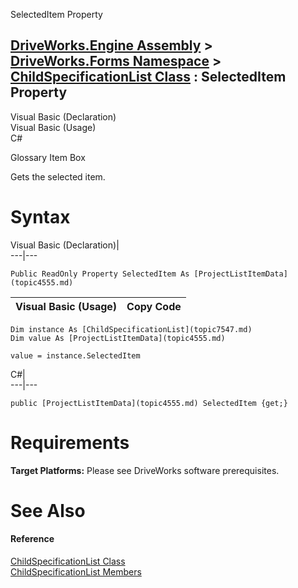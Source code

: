 SelectedItem Property   
  
[DriveWorks.Engine Assembly](topic2156.md) > [DriveWorks.Forms Namespace](topic7266.md) > [ChildSpecificationList Class](topic7547.md) : SelectedItem Property  
---  
  
Visual Basic (Declaration)    
Visual Basic (Usage)    
C# 

Glossary Item Box

Gets the selected item. 

# Syntax

Visual Basic (Declaration)|   
---|---  
      
    
    Public ReadOnly Property SelectedItem As [ProjectListItemData](topic4555.md)  
  
Visual Basic (Usage)| Copy Code  
---|---  
      
    
    Dim instance As [ChildSpecificationList](topic7547.md)
    Dim value As [ProjectListItemData](topic4555.md)
     
    value = instance.SelectedItem  
  
C#|   
---|---  
      
    
    public [ProjectListItemData](topic4555.md) SelectedItem {get;}  
  
# Requirements

**Target Platforms:** Please see DriveWorks software prerequisites.

# See Also

#### Reference

[ChildSpecificationList Class](topic7547.md)   
[ChildSpecificationList Members](topic7548.md)


